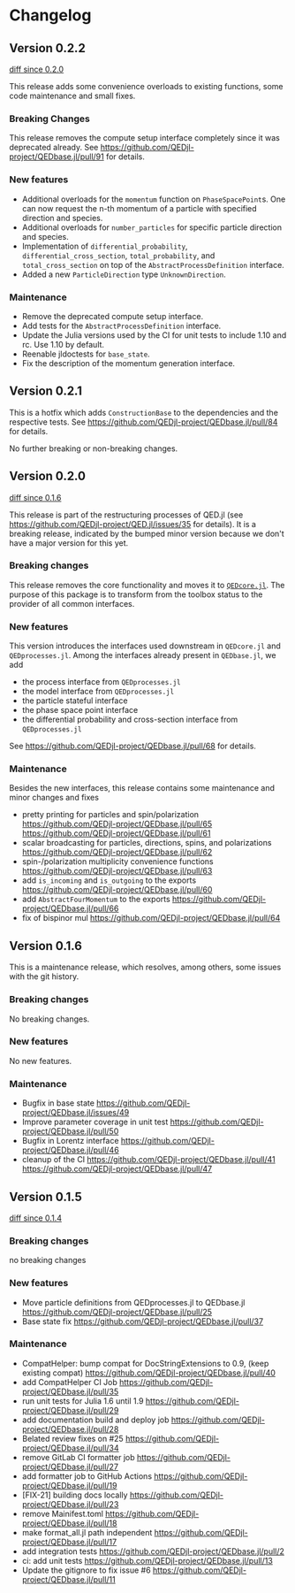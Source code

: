 # Changelog

## Version 0.2.2

[diff since 0.2.0](https://github.com/QEDjl-project/QEDbase.jl/compare/release-0.2.0...release-0.2.2)

This release adds some convenience overloads to existing functions, some code maintenance and small fixes.

### Breaking Changes

This release removes the compute setup interface completely since it was deprecated already.
See https://github.com/QEDjl-project/QEDbase.jl/pull/91 for details.

### New features

- Additional overloads for the `momentum` function on `PhaseSpacePoint`s. One can now request the n-th momentum of a particle with specified direction and species.
- Additional overloads for `number_particles` for specific particle direction and species.
- Implementation of `differential_probability`, `differential_cross_section`, `total_probability`, and `total_cross_section` on top of the `AbstractProcessDefinition` interface.
- Added a new `ParticleDirection` type `UnknownDirection`.

### Maintenance

- Remove the deprecated compute setup interface.
- Add tests for the `AbstractProcessDefinition` interface.
- Update the Julia versions used by the CI for unit tests to include 1.10 and rc. Use 1.10 by default.
- Reenable jldoctests for `base_state`.
- Fix the description of the momentum generation interface.

## Version 0.2.1

This is a hotfix which adds `ConstructionBase` to the dependencies and the respective
tests. See https://github.com/QEDjl-project/QEDbase.jl/pull/84 for details.

No further breaking or non-breaking changes.

## Version 0.2.0

[diff since 0.1.6](https://github.com/QEDjl-project/QEDbase.jl/compare/release-0.1.6...release-0.2.0)

This release is part of the restructuring processes of QED.jl (see https://github.com/QEDjl-project/QED.jl/issues/35 for details).
It is a breaking release, indicated by the bumped minor version because we don't have a major version for this
yet.

### Breaking changes

This release removes the core functionality and moves it to [`QEDcore.jl`](https://github.com/QEDjl-project/QEDcore.jl).
The purpose of this package is to transform from the toolbox status to the provider of all
common interfaces.

### New features

This version introduces the interfaces used downstream in `QEDcore.jl` and
`QEDprocesses.jl`. Among the interfaces already
present in `QEDbase.jl`, we add

- the process interface from `QEDprocesses.jl`
- the model interface from `QEDprocesses.jl`
- the particle stateful interface
- the phase space point interface
- the differential probability and cross-section interface from `QEDprocesses.jl`

See https://github.com/QEDjl-project/QEDbase.jl/pull/68 for details.

### Maintenance

Besides the new interfaces, this release contains some maintenance and minor changes and
fixes

- pretty printing for particles and spin/polarization https://github.com/QEDjl-project/QEDbase.jl/pull/65 https://github.com/QEDjl-project/QEDbase.jl/pull/61
- scalar broadcasting for particles, directions, spins, and polarizations https://github.com/QEDjl-project/QEDbase.jl/pull/62
- spin-/polarization multiplicity convenience functions https://github.com/QEDjl-project/QEDbase.jl/pull/63
- add `is_incoming` and `is_outgoing` to the exports https://github.com/QEDjl-project/QEDbase.jl/pull/60
- add `AbstractFourMomentum` to the exports https://github.com/QEDjl-project/QEDbase.jl/pull/66
- fix of bispinor mul https://github.com/QEDjl-project/QEDbase.jl/pull/64

## Version 0.1.6

This is a maintenance release, which resolves, among others, some issues with the git history.

### Breaking changes

No breaking changes.

### New features

No new features.

### Maintenance

- Bugfix in base state https://github.com/QEDjl-project/QEDbase.jl/issues/49
- Improve parameter coverage in unit test https://github.com/QEDjl-project/QEDbase.jl/pull/50
- Bugfix in Lorentz interface https://github.com/QEDjl-project/QEDbase.jl/pull/46
- cleanup of the CI https://github.com/QEDjl-project/QEDbase.jl/pull/41 https://github.com/QEDjl-project/QEDbase.jl/pull/47

## Version 0.1.5

[diff since 0.1.4](https://github.com/QEDjl-project/QEDbase.jl/compare/0c70f66...release-0.1.5)

### Breaking changes

no breaking changes

### New features

- Move particle definitions from QEDprocesses.jl to QEDbase.jl https://github.com/QEDjl-project/QEDbase.jl/pull/25
- Base state fix https://github.com/QEDjl-project/QEDbase.jl/pull/37

### Maintenance

- CompatHelper: bump compat for DocStringExtensions to 0.9, (keep existing compat) https://github.com/QEDjl-project/QEDbase.jl/pull/40
- add CompatHelper CI Job https://github.com/QEDjl-project/QEDbase.jl/pull/35
- run unit tests for Julia 1.6 until 1.9
  https://github.com/QEDjl-project/QEDbase.jl/pull/29
- add documentation build and deploy job
  https://github.com/QEDjl-project/QEDbase.jl/pull/28
- Belated review fixes on #25
  https://github.com/QEDjl-project/QEDbase.jl/pull/34
- remove GitLab CI formatter job
  https://github.com/QEDjl-project/QEDbase.jl/pull/27
- add formatter job to GitHub Actions
  https://github.com/QEDjl-project/QEDbase.jl/pull/19
- [FIX-21] building docs locally
  https://github.com/QEDjl-project/QEDbase.jl/pull/23
- remove Mainifest.toml https://github.com/QEDjl-project/QEDbase.jl/pull/18
- make format_all.jl path independent
  https://github.com/QEDjl-project/QEDbase.jl/pull/17
- add integration tests https://github.com/QEDjl-project/QEDbase.jl/pull/2
- ci: add unit tests https://github.com/QEDjl-project/QEDbase.jl/pull/13
- Update the gitignore to fix issue #6
  https://github.com/QEDjl-project/QEDbase.jl/pull/11
